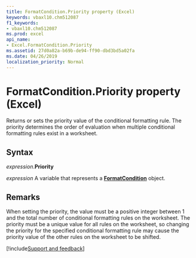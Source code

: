 ```yaml
---
title: FormatCondition.Priority property (Excel)
keywords: vbaxl10.chm512087
f1_keywords:
- vbaxl10.chm512087
ms.prod: excel
api_name:
- Excel.FormatCondition.Priority
ms.assetid: 27d0a82a-b69b-de94-ff90-dbd3bd5a02fa
ms.date: 04/26/2019
localization_priority: Normal
---
```



# FormatCondition.Priority property (Excel)

Returns or sets the priority value of the conditional formatting rule. The priority determines the order of evaluation when multiple conditional formatting rules exist in a worksheet.


## Syntax

_expression_.**Priority**

_expression_ A variable that represents a **[FormatCondition](Excel.FormatCondition.md)** object.


## Remarks

When setting the priority, the value must be a positive integer between 1 and the total number of conditional formatting rules on the worksheet. The priority must be a unique value for all rules on the worksheet, so changing the priority for the specified conditional formatting rule may cause the priority value of the other rules on the worksheet to be shifted.




[!include[Support and feedback](~/includes/feedback-boilerplate.md)]